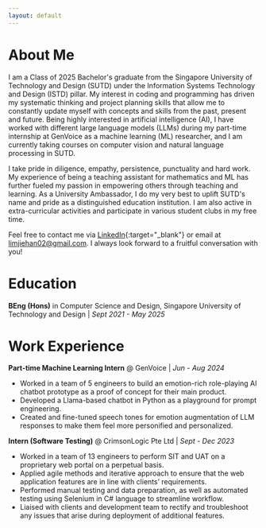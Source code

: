 ```yaml
---
layout: default
---
```


# About Me
I am a Class of 2025 Bachelor's graduate from the Singapore University of Technology and Design (SUTD) under the Information Systems Technology and Design (ISTD) pillar. My interest in coding and programming has driven my systematic thinking and project planning skills that allow me to constantly update myself with concepts and skills from the past, present and future. Being highly interested in artificial intelligence (AI), I have worked with different large language models (LLMs) during my part-time internship at GenVoice as a machine learning (ML) researcher, and I am currently taking courses on computer vision and natural language processing in SUTD.

I take pride in diligence, empathy, persistence, punctuality and hard work. My experience of being a teaching assistant for mathematics and ML has further fueled my passion in empowering others through teaching and learning. As a University Ambassador, I do my very best to uplift SUTD's name and pride as a distinguished education institution. I am also active in extra-curricular activities and participate in various student clubs in my free time.

Feel free to contact me via [LinkedIn](https://www.linkedin.com/in/limjiehan0272/){:target="_blank"} or email at [limjiehan02@gmail.com](mailto://limjiehan02@gmail.com). I always look forward to a fruitful conversation with you!

# Education
**BEng (Hons)** in Computer Science and Design, Singapore University of Technology and Design | *Sept 2021 - May 2025*

# Work Experience
**Part-time Machine Learning Intern** @ GenVoice | *Jun - Aug 2024*
* Worked in a team of 5 engineers to build an emotion-rich role-playing AI chatbot prototype as a proof of concept for their main product.
* Developed a Llama-based chatbot in Python as a playground for prompt engineering.
* Created and fine-tuned speech tones for emotion augmentation of LLM responses to make them feel more personified and personalized.

**Intern (Software Testing)** @ CrimsonLogic Pte Ltd | *Sept - Dec 2023*
* Worked in a team of 13 engineers to perform SIT and UAT on a proprietary web portal on a perpetual basis.
* Applied agile methods and iterative approach to ensure that the web application features are in line with clients’ requirements.
* Performed manual testing and data preparation, as well as automated testing using Selenium in C# language to streamline workflow.
* Liaised with clients and development team to rectify and troubleshoot any issues that arise during deployment of additional features.

